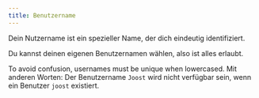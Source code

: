 ```yaml
---
title: Benutzername
---
```


Dein Nutzername ist ein spezieller Name, der dich eindeutig identifiziert.

Du kannst deinen eigenen Benutzernamen wählen, also ist alles erlaubt.

To avoid confusion, usernames must be unique when lowercased. Mit anderen Worten: Der Benutzername `Joost` wird nicht verfügbar sein, wenn ein Benutzer `joost` existiert.

